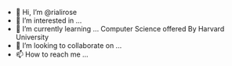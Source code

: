 - 👋 Hi, I’m @rialirose
- 👀 I’m interested in ...
- 🌱 I’m currently learning ... Computer Science offered By Harvard University 
- 💞️ I’m looking to collaborate on ...
- 📫 How to reach me ... 

<!---
rialirose/rialirose is a ✨ special ✨ repository because its `README.md` (this file) appears on your GitHub profile.
You can click the Preview link to take a look at your changes.
--->
